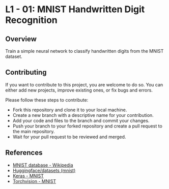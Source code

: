 # L1 - 01: MNIST Handwritten Digit Recognition

## Overview

Train a simple neural network to classify handwritten digits from the MNIST dataset.


## Contributing

If you want to contribute to this project, you are welcome to do so. You can either add new projects, improve existing ones, or fix bugs and errors. 

Please follow these steps to contribute:

- Fork this repository and clone it to your local machine.
- Create a new branch with a descriptive name for your contribution.
- Add your code and files to the branch and commit your changes.
- Push your branch to your forked repository and create a pull request to the main repository.
- Wait for your pull request to be reviewed and merged.

## References

- [MNIST database - Wikipedia](https://en.wikipedia.org/wiki/MNIST_database) 
- [Huggingface/datasets (mnist)](https://huggingface.co/datasets/mnist)
- [Keras - MNIST](https://keras.io/api/datasets/mnist/)
- [Torchvision - MNIST](https://pytorch.org/vision/stable/generated/torchvision.datasets.MNIST.html)

